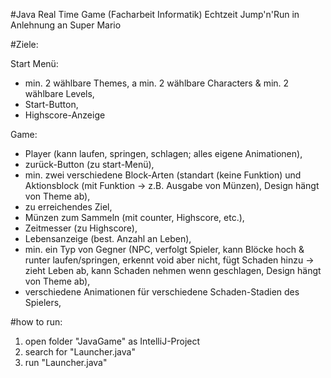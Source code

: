 #Java Real Time Game (Facharbeit Informatik)
Echtzeit Jump'n'Run in Anlehnung an Super Mario

#Ziele:

Start Menü:

- min. 2 wählbare Themes, a min. 2 wählbare Characters & min. 2 wählbare Levels,
- Start-Button,
- Highscore-Anzeige

Game:

- Player (kann laufen, springen, schlagen; alles eigene Animationen),
- zurück-Button (zu start-Menü),
- min. zwei verschiedene Block-Arten (standart (keine Funktion) und Aktionsblock (mit Funktion -> z.B. Ausgabe von Münzen), Design hängt von Theme ab),
- zu erreichendes Ziel,
- Münzen zum Sammeln (mit counter, Highscore, etc.),
- Zeitmesser (zu Highscore),
- Lebensanzeige (best. Anzahl an Leben),
- min. ein Typ von Gegner (NPC, verfolgt Spieler, kann Blöcke hoch & runter laufen/springen, erkennt void aber nicht, fügt Schaden hinzu -> zieht Leben ab, kann Schaden nehmen wenn geschlagen, Design hängt von Theme ab),
- verschiedene Animationen für verschiedene Schaden-Stadien des Spielers,

#how to run:

1. open folder "JavaGame" as IntelliJ-Project
2. search for "Launcher.java"
3. run "Launcher.java"